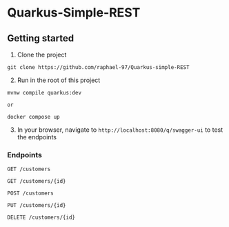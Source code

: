 # Quarkus-Simple-REST

## Getting started
1. Clone the project
```
git clone https://github.com/raphael-97/Quarkus-simple-REST
```

2. Run in the root of this project
```
mvnw compile quarkus:dev

or 

docker compose up
```


3. In your browser, navigate to `http://localhost:8080/q/swagger-ui` to test the endpoints


### Endpoints


`GET /customers`

`GET /customers/{id}`

`POST /customers`

`PUT /customers/{id}`

`DELETE /customers/{id}`